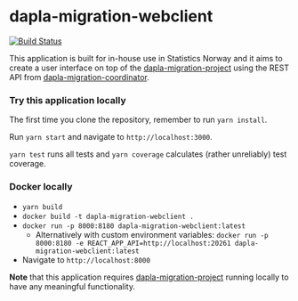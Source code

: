 # dapla-migration-webclient

[![Build Status](https://dev.azure.com/statisticsnorway/Dapla/_apis/build/status/statisticsnorway.dapla-migration-webclient?repoName=statisticsnorway%2Fdapla-migration-webclient&branchName=master)](https://dev.azure.com/statisticsnorway/Dapla/_build/latest?definitionId=221&repoName=statisticsnorway%2Fdapla-migration-webclient&branchName=master)

This application is built for in-house use in Statistics Norway and it aims to create a user interface on top of the
[dapla-migration-project](https://github.com/statisticsnorway/dapla-migration-project) using the REST API from
[dapla-migration-coordinator](https://github.com/statisticsnorway/dapla-migration-coordinator).

### Try this application locally

The first time you clone the repository, remember to run `yarn install`.

Run `yarn start` and navigate to `http://localhost:3000`.

`yarn test` runs all tests and `yarn coverage` calculates (rather unreliably) test coverage.

### Docker locally

* `yarn build`
* `docker build -t dapla-migration-webclient .`
* `docker run -p 8000:8180 dapla-migration-webclient:latest`
    * Alternatively with custom environment
      variables: `docker run -p 8000:8180 -e REACT_APP_API=http://localhost:20261 dapla-migration-webclient:latest`
* Navigate to `http://localhost:8000`

**Note** that this application
requires [dapla-migration-project](https://github.com/statisticsnorway/dapla-migration-project)
running locally to have any meaningful functionality.

